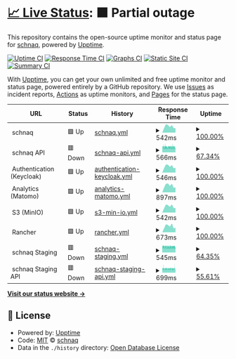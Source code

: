 # [📈 Live Status](https://status.schnaq.com): <!--live status--> **🟧 Partial outage**

This repository contains the open-source uptime monitor and status page for [schnaq](https://schnaq.com), powered by [Upptime](https://github.com/upptime/upptime).

[![Uptime CI](https://github.com/schnaq/status/workflows/Uptime%20CI/badge.svg)](https://github.com/schnaq/status/actions?query=workflow%3A%22Uptime+CI%22)
[![Response Time CI](https://github.com/schnaq/status/workflows/Response%20Time%20CI/badge.svg)](https://github.com/schnaq/status/actions?query=workflow%3A%22Response+Time+CI%22)
[![Graphs CI](https://github.com/schnaq/status/workflows/Graphs%20CI/badge.svg)](https://github.com/schnaq/status/actions?query=workflow%3A%22Graphs+CI%22)
[![Static Site CI](https://github.com/schnaq/status/workflows/Static%20Site%20CI/badge.svg)](https://github.com/schnaq/status/actions?query=workflow%3A%22Static+Site+CI%22)
[![Summary CI](https://github.com/schnaq/status/workflows/Summary%20CI/badge.svg)](https://github.com/schnaq/status/actions?query=workflow%3A%22Summary+CI%22)

With [Upptime](https://upptime.js.org), you can get your own unlimited and free uptime monitor and status page, powered entirely by a GitHub repository. We use [Issues](https://github.com/schnaq/status/issues) as incident reports, [Actions](https://github.com/schnaq/status/actions) as uptime monitors, and [Pages](https://status.schnaq.com) for the status page.

<!--start: status pages-->
<!-- This summary is generated by Upptime (https://github.com/upptime/upptime) -->
<!-- Do not edit this manually, your changes will be overwritten -->
<!-- prettier-ignore -->
| URL | Status | History | Response Time | Uptime |
| --- | ------ | ------- | ------------- | ------ |
| <img alt="" src="https://favicons.githubusercontent.com/null" height="13"> schnaq | 🟩 Up | [schnaq.yml](https://github.com/schnaq/status/commits/HEAD/history/schnaq.yml) | <details><summary><img alt="Response time graph" src="./graphs/schnaq/response-time-week.png" height="20"> 542ms</summary><br><a href="https://status.schnaq.com/history/schnaq"><img alt="Response time 644" src="https://img.shields.io/endpoint?url=https%3A%2F%2Fraw.githubusercontent.com%2Fschnaq%2Fstatus%2FHEAD%2Fapi%2Fschnaq%2Fresponse-time.json"></a><br><a href="https://status.schnaq.com/history/schnaq"><img alt="24-hour response time 390" src="https://img.shields.io/endpoint?url=https%3A%2F%2Fraw.githubusercontent.com%2Fschnaq%2Fstatus%2FHEAD%2Fapi%2Fschnaq%2Fresponse-time-day.json"></a><br><a href="https://status.schnaq.com/history/schnaq"><img alt="7-day response time 542" src="https://img.shields.io/endpoint?url=https%3A%2F%2Fraw.githubusercontent.com%2Fschnaq%2Fstatus%2FHEAD%2Fapi%2Fschnaq%2Fresponse-time-week.json"></a><br><a href="https://status.schnaq.com/history/schnaq"><img alt="30-day response time 644" src="https://img.shields.io/endpoint?url=https%3A%2F%2Fraw.githubusercontent.com%2Fschnaq%2Fstatus%2FHEAD%2Fapi%2Fschnaq%2Fresponse-time-month.json"></a><br><a href="https://status.schnaq.com/history/schnaq"><img alt="1-year response time 644" src="https://img.shields.io/endpoint?url=https%3A%2F%2Fraw.githubusercontent.com%2Fschnaq%2Fstatus%2FHEAD%2Fapi%2Fschnaq%2Fresponse-time-year.json"></a></details> | <details><summary><a href="https://status.schnaq.com/history/schnaq">100.00%</a></summary><a href="https://status.schnaq.com/history/schnaq"><img alt="All-time uptime 100.00%" src="https://img.shields.io/endpoint?url=https%3A%2F%2Fraw.githubusercontent.com%2Fschnaq%2Fstatus%2FHEAD%2Fapi%2Fschnaq%2Fuptime.json"></a><br><a href="https://status.schnaq.com/history/schnaq"><img alt="24-hour uptime 100.00%" src="https://img.shields.io/endpoint?url=https%3A%2F%2Fraw.githubusercontent.com%2Fschnaq%2Fstatus%2FHEAD%2Fapi%2Fschnaq%2Fuptime-day.json"></a><br><a href="https://status.schnaq.com/history/schnaq"><img alt="7-day uptime 100.00%" src="https://img.shields.io/endpoint?url=https%3A%2F%2Fraw.githubusercontent.com%2Fschnaq%2Fstatus%2FHEAD%2Fapi%2Fschnaq%2Fuptime-week.json"></a><br><a href="https://status.schnaq.com/history/schnaq"><img alt="30-day uptime 100.00%" src="https://img.shields.io/endpoint?url=https%3A%2F%2Fraw.githubusercontent.com%2Fschnaq%2Fstatus%2FHEAD%2Fapi%2Fschnaq%2Fuptime-month.json"></a><br><a href="https://status.schnaq.com/history/schnaq"><img alt="1-year uptime 100.00%" src="https://img.shields.io/endpoint?url=https%3A%2F%2Fraw.githubusercontent.com%2Fschnaq%2Fstatus%2FHEAD%2Fapi%2Fschnaq%2Fuptime-year.json"></a></details>
| <img alt="" src="https://favicons.githubusercontent.com/null" height="13"> schnaq API | 🟥 Down | [schnaq-api.yml](https://github.com/schnaq/status/commits/HEAD/history/schnaq-api.yml) | <details><summary><img alt="Response time graph" src="./graphs/schnaq-api/response-time-week.png" height="20"> 566ms</summary><br><a href="https://status.schnaq.com/history/schnaq-api"><img alt="Response time 587" src="https://img.shields.io/endpoint?url=https%3A%2F%2Fraw.githubusercontent.com%2Fschnaq%2Fstatus%2FHEAD%2Fapi%2Fschnaq-api%2Fresponse-time.json"></a><br><a href="https://status.schnaq.com/history/schnaq-api"><img alt="24-hour response time 552" src="https://img.shields.io/endpoint?url=https%3A%2F%2Fraw.githubusercontent.com%2Fschnaq%2Fstatus%2FHEAD%2Fapi%2Fschnaq-api%2Fresponse-time-day.json"></a><br><a href="https://status.schnaq.com/history/schnaq-api"><img alt="7-day response time 566" src="https://img.shields.io/endpoint?url=https%3A%2F%2Fraw.githubusercontent.com%2Fschnaq%2Fstatus%2FHEAD%2Fapi%2Fschnaq-api%2Fresponse-time-week.json"></a><br><a href="https://status.schnaq.com/history/schnaq-api"><img alt="30-day response time 587" src="https://img.shields.io/endpoint?url=https%3A%2F%2Fraw.githubusercontent.com%2Fschnaq%2Fstatus%2FHEAD%2Fapi%2Fschnaq-api%2Fresponse-time-month.json"></a><br><a href="https://status.schnaq.com/history/schnaq-api"><img alt="1-year response time 587" src="https://img.shields.io/endpoint?url=https%3A%2F%2Fraw.githubusercontent.com%2Fschnaq%2Fstatus%2FHEAD%2Fapi%2Fschnaq-api%2Fresponse-time-year.json"></a></details> | <details><summary><a href="https://status.schnaq.com/history/schnaq-api">67.34%</a></summary><a href="https://status.schnaq.com/history/schnaq-api"><img alt="All-time uptime 92.17%" src="https://img.shields.io/endpoint?url=https%3A%2F%2Fraw.githubusercontent.com%2Fschnaq%2Fstatus%2FHEAD%2Fapi%2Fschnaq-api%2Fuptime.json"></a><br><a href="https://status.schnaq.com/history/schnaq-api"><img alt="24-hour uptime 62.21%" src="https://img.shields.io/endpoint?url=https%3A%2F%2Fraw.githubusercontent.com%2Fschnaq%2Fstatus%2FHEAD%2Fapi%2Fschnaq-api%2Fuptime-day.json"></a><br><a href="https://status.schnaq.com/history/schnaq-api"><img alt="7-day uptime 67.34%" src="https://img.shields.io/endpoint?url=https%3A%2F%2Fraw.githubusercontent.com%2Fschnaq%2Fstatus%2FHEAD%2Fapi%2Fschnaq-api%2Fuptime-week.json"></a><br><a href="https://status.schnaq.com/history/schnaq-api"><img alt="30-day uptime 92.17%" src="https://img.shields.io/endpoint?url=https%3A%2F%2Fraw.githubusercontent.com%2Fschnaq%2Fstatus%2FHEAD%2Fapi%2Fschnaq-api%2Fuptime-month.json"></a><br><a href="https://status.schnaq.com/history/schnaq-api"><img alt="1-year uptime 92.17%" src="https://img.shields.io/endpoint?url=https%3A%2F%2Fraw.githubusercontent.com%2Fschnaq%2Fstatus%2FHEAD%2Fapi%2Fschnaq-api%2Fuptime-year.json"></a></details>
| <img alt="" src="https://favicons.githubusercontent.com/null" height="13"> Authentication (Keycloak) | 🟩 Up | [authentication-keycloak.yml](https://github.com/schnaq/status/commits/HEAD/history/authentication-keycloak.yml) | <details><summary><img alt="Response time graph" src="./graphs/authentication-keycloak/response-time-week.png" height="20"> 546ms</summary><br><a href="https://status.schnaq.com/history/authentication-keycloak"><img alt="Response time 595" src="https://img.shields.io/endpoint?url=https%3A%2F%2Fraw.githubusercontent.com%2Fschnaq%2Fstatus%2FHEAD%2Fapi%2Fauthentication-keycloak%2Fresponse-time.json"></a><br><a href="https://status.schnaq.com/history/authentication-keycloak"><img alt="24-hour response time 433" src="https://img.shields.io/endpoint?url=https%3A%2F%2Fraw.githubusercontent.com%2Fschnaq%2Fstatus%2FHEAD%2Fapi%2Fauthentication-keycloak%2Fresponse-time-day.json"></a><br><a href="https://status.schnaq.com/history/authentication-keycloak"><img alt="7-day response time 546" src="https://img.shields.io/endpoint?url=https%3A%2F%2Fraw.githubusercontent.com%2Fschnaq%2Fstatus%2FHEAD%2Fapi%2Fauthentication-keycloak%2Fresponse-time-week.json"></a><br><a href="https://status.schnaq.com/history/authentication-keycloak"><img alt="30-day response time 595" src="https://img.shields.io/endpoint?url=https%3A%2F%2Fraw.githubusercontent.com%2Fschnaq%2Fstatus%2FHEAD%2Fapi%2Fauthentication-keycloak%2Fresponse-time-month.json"></a><br><a href="https://status.schnaq.com/history/authentication-keycloak"><img alt="1-year response time 595" src="https://img.shields.io/endpoint?url=https%3A%2F%2Fraw.githubusercontent.com%2Fschnaq%2Fstatus%2FHEAD%2Fapi%2Fauthentication-keycloak%2Fresponse-time-year.json"></a></details> | <details><summary><a href="https://status.schnaq.com/history/authentication-keycloak">100.00%</a></summary><a href="https://status.schnaq.com/history/authentication-keycloak"><img alt="All-time uptime 100.00%" src="https://img.shields.io/endpoint?url=https%3A%2F%2Fraw.githubusercontent.com%2Fschnaq%2Fstatus%2FHEAD%2Fapi%2Fauthentication-keycloak%2Fuptime.json"></a><br><a href="https://status.schnaq.com/history/authentication-keycloak"><img alt="24-hour uptime 100.00%" src="https://img.shields.io/endpoint?url=https%3A%2F%2Fraw.githubusercontent.com%2Fschnaq%2Fstatus%2FHEAD%2Fapi%2Fauthentication-keycloak%2Fuptime-day.json"></a><br><a href="https://status.schnaq.com/history/authentication-keycloak"><img alt="7-day uptime 100.00%" src="https://img.shields.io/endpoint?url=https%3A%2F%2Fraw.githubusercontent.com%2Fschnaq%2Fstatus%2FHEAD%2Fapi%2Fauthentication-keycloak%2Fuptime-week.json"></a><br><a href="https://status.schnaq.com/history/authentication-keycloak"><img alt="30-day uptime 100.00%" src="https://img.shields.io/endpoint?url=https%3A%2F%2Fraw.githubusercontent.com%2Fschnaq%2Fstatus%2FHEAD%2Fapi%2Fauthentication-keycloak%2Fuptime-month.json"></a><br><a href="https://status.schnaq.com/history/authentication-keycloak"><img alt="1-year uptime 100.00%" src="https://img.shields.io/endpoint?url=https%3A%2F%2Fraw.githubusercontent.com%2Fschnaq%2Fstatus%2FHEAD%2Fapi%2Fauthentication-keycloak%2Fuptime-year.json"></a></details>
| <img alt="" src="https://favicons.githubusercontent.com/null" height="13"> Analytics (Matomo) | 🟩 Up | [analytics-matomo.yml](https://github.com/schnaq/status/commits/HEAD/history/analytics-matomo.yml) | <details><summary><img alt="Response time graph" src="./graphs/analytics-matomo/response-time-week.png" height="20"> 897ms</summary><br><a href="https://status.schnaq.com/history/analytics-matomo"><img alt="Response time 983" src="https://img.shields.io/endpoint?url=https%3A%2F%2Fraw.githubusercontent.com%2Fschnaq%2Fstatus%2FHEAD%2Fapi%2Fanalytics-matomo%2Fresponse-time.json"></a><br><a href="https://status.schnaq.com/history/analytics-matomo"><img alt="24-hour response time 658" src="https://img.shields.io/endpoint?url=https%3A%2F%2Fraw.githubusercontent.com%2Fschnaq%2Fstatus%2FHEAD%2Fapi%2Fanalytics-matomo%2Fresponse-time-day.json"></a><br><a href="https://status.schnaq.com/history/analytics-matomo"><img alt="7-day response time 897" src="https://img.shields.io/endpoint?url=https%3A%2F%2Fraw.githubusercontent.com%2Fschnaq%2Fstatus%2FHEAD%2Fapi%2Fanalytics-matomo%2Fresponse-time-week.json"></a><br><a href="https://status.schnaq.com/history/analytics-matomo"><img alt="30-day response time 983" src="https://img.shields.io/endpoint?url=https%3A%2F%2Fraw.githubusercontent.com%2Fschnaq%2Fstatus%2FHEAD%2Fapi%2Fanalytics-matomo%2Fresponse-time-month.json"></a><br><a href="https://status.schnaq.com/history/analytics-matomo"><img alt="1-year response time 983" src="https://img.shields.io/endpoint?url=https%3A%2F%2Fraw.githubusercontent.com%2Fschnaq%2Fstatus%2FHEAD%2Fapi%2Fanalytics-matomo%2Fresponse-time-year.json"></a></details> | <details><summary><a href="https://status.schnaq.com/history/analytics-matomo">100.00%</a></summary><a href="https://status.schnaq.com/history/analytics-matomo"><img alt="All-time uptime 100.00%" src="https://img.shields.io/endpoint?url=https%3A%2F%2Fraw.githubusercontent.com%2Fschnaq%2Fstatus%2FHEAD%2Fapi%2Fanalytics-matomo%2Fuptime.json"></a><br><a href="https://status.schnaq.com/history/analytics-matomo"><img alt="24-hour uptime 100.00%" src="https://img.shields.io/endpoint?url=https%3A%2F%2Fraw.githubusercontent.com%2Fschnaq%2Fstatus%2FHEAD%2Fapi%2Fanalytics-matomo%2Fuptime-day.json"></a><br><a href="https://status.schnaq.com/history/analytics-matomo"><img alt="7-day uptime 100.00%" src="https://img.shields.io/endpoint?url=https%3A%2F%2Fraw.githubusercontent.com%2Fschnaq%2Fstatus%2FHEAD%2Fapi%2Fanalytics-matomo%2Fuptime-week.json"></a><br><a href="https://status.schnaq.com/history/analytics-matomo"><img alt="30-day uptime 100.00%" src="https://img.shields.io/endpoint?url=https%3A%2F%2Fraw.githubusercontent.com%2Fschnaq%2Fstatus%2FHEAD%2Fapi%2Fanalytics-matomo%2Fuptime-month.json"></a><br><a href="https://status.schnaq.com/history/analytics-matomo"><img alt="1-year uptime 100.00%" src="https://img.shields.io/endpoint?url=https%3A%2F%2Fraw.githubusercontent.com%2Fschnaq%2Fstatus%2FHEAD%2Fapi%2Fanalytics-matomo%2Fuptime-year.json"></a></details>
| <img alt="" src="https://favicons.githubusercontent.com/null" height="13"> S3 (MinIO) | 🟩 Up | [s3-min-io.yml](https://github.com/schnaq/status/commits/HEAD/history/s3-min-io.yml) | <details><summary><img alt="Response time graph" src="./graphs/s3-min-io/response-time-week.png" height="20"> 542ms</summary><br><a href="https://status.schnaq.com/history/s3-min-io"><img alt="Response time 584" src="https://img.shields.io/endpoint?url=https%3A%2F%2Fraw.githubusercontent.com%2Fschnaq%2Fstatus%2FHEAD%2Fapi%2Fs3-min-io%2Fresponse-time.json"></a><br><a href="https://status.schnaq.com/history/s3-min-io"><img alt="24-hour response time 400" src="https://img.shields.io/endpoint?url=https%3A%2F%2Fraw.githubusercontent.com%2Fschnaq%2Fstatus%2FHEAD%2Fapi%2Fs3-min-io%2Fresponse-time-day.json"></a><br><a href="https://status.schnaq.com/history/s3-min-io"><img alt="7-day response time 542" src="https://img.shields.io/endpoint?url=https%3A%2F%2Fraw.githubusercontent.com%2Fschnaq%2Fstatus%2FHEAD%2Fapi%2Fs3-min-io%2Fresponse-time-week.json"></a><br><a href="https://status.schnaq.com/history/s3-min-io"><img alt="30-day response time 584" src="https://img.shields.io/endpoint?url=https%3A%2F%2Fraw.githubusercontent.com%2Fschnaq%2Fstatus%2FHEAD%2Fapi%2Fs3-min-io%2Fresponse-time-month.json"></a><br><a href="https://status.schnaq.com/history/s3-min-io"><img alt="1-year response time 584" src="https://img.shields.io/endpoint?url=https%3A%2F%2Fraw.githubusercontent.com%2Fschnaq%2Fstatus%2FHEAD%2Fapi%2Fs3-min-io%2Fresponse-time-year.json"></a></details> | <details><summary><a href="https://status.schnaq.com/history/s3-min-io">100.00%</a></summary><a href="https://status.schnaq.com/history/s3-min-io"><img alt="All-time uptime 100.00%" src="https://img.shields.io/endpoint?url=https%3A%2F%2Fraw.githubusercontent.com%2Fschnaq%2Fstatus%2FHEAD%2Fapi%2Fs3-min-io%2Fuptime.json"></a><br><a href="https://status.schnaq.com/history/s3-min-io"><img alt="24-hour uptime 100.00%" src="https://img.shields.io/endpoint?url=https%3A%2F%2Fraw.githubusercontent.com%2Fschnaq%2Fstatus%2FHEAD%2Fapi%2Fs3-min-io%2Fuptime-day.json"></a><br><a href="https://status.schnaq.com/history/s3-min-io"><img alt="7-day uptime 100.00%" src="https://img.shields.io/endpoint?url=https%3A%2F%2Fraw.githubusercontent.com%2Fschnaq%2Fstatus%2FHEAD%2Fapi%2Fs3-min-io%2Fuptime-week.json"></a><br><a href="https://status.schnaq.com/history/s3-min-io"><img alt="30-day uptime 100.00%" src="https://img.shields.io/endpoint?url=https%3A%2F%2Fraw.githubusercontent.com%2Fschnaq%2Fstatus%2FHEAD%2Fapi%2Fs3-min-io%2Fuptime-month.json"></a><br><a href="https://status.schnaq.com/history/s3-min-io"><img alt="1-year uptime 100.00%" src="https://img.shields.io/endpoint?url=https%3A%2F%2Fraw.githubusercontent.com%2Fschnaq%2Fstatus%2FHEAD%2Fapi%2Fs3-min-io%2Fuptime-year.json"></a></details>
| <img alt="" src="https://favicons.githubusercontent.com/null" height="13"> Rancher | 🟩 Up | [rancher.yml](https://github.com/schnaq/status/commits/HEAD/history/rancher.yml) | <details><summary><img alt="Response time graph" src="./graphs/rancher/response-time-week.png" height="20"> 673ms</summary><br><a href="https://status.schnaq.com/history/rancher"><img alt="Response time 705" src="https://img.shields.io/endpoint?url=https%3A%2F%2Fraw.githubusercontent.com%2Fschnaq%2Fstatus%2FHEAD%2Fapi%2Francher%2Fresponse-time.json"></a><br><a href="https://status.schnaq.com/history/rancher"><img alt="24-hour response time 511" src="https://img.shields.io/endpoint?url=https%3A%2F%2Fraw.githubusercontent.com%2Fschnaq%2Fstatus%2FHEAD%2Fapi%2Francher%2Fresponse-time-day.json"></a><br><a href="https://status.schnaq.com/history/rancher"><img alt="7-day response time 673" src="https://img.shields.io/endpoint?url=https%3A%2F%2Fraw.githubusercontent.com%2Fschnaq%2Fstatus%2FHEAD%2Fapi%2Francher%2Fresponse-time-week.json"></a><br><a href="https://status.schnaq.com/history/rancher"><img alt="30-day response time 705" src="https://img.shields.io/endpoint?url=https%3A%2F%2Fraw.githubusercontent.com%2Fschnaq%2Fstatus%2FHEAD%2Fapi%2Francher%2Fresponse-time-month.json"></a><br><a href="https://status.schnaq.com/history/rancher"><img alt="1-year response time 705" src="https://img.shields.io/endpoint?url=https%3A%2F%2Fraw.githubusercontent.com%2Fschnaq%2Fstatus%2FHEAD%2Fapi%2Francher%2Fresponse-time-year.json"></a></details> | <details><summary><a href="https://status.schnaq.com/history/rancher">100.00%</a></summary><a href="https://status.schnaq.com/history/rancher"><img alt="All-time uptime 100.00%" src="https://img.shields.io/endpoint?url=https%3A%2F%2Fraw.githubusercontent.com%2Fschnaq%2Fstatus%2FHEAD%2Fapi%2Francher%2Fuptime.json"></a><br><a href="https://status.schnaq.com/history/rancher"><img alt="24-hour uptime 100.00%" src="https://img.shields.io/endpoint?url=https%3A%2F%2Fraw.githubusercontent.com%2Fschnaq%2Fstatus%2FHEAD%2Fapi%2Francher%2Fuptime-day.json"></a><br><a href="https://status.schnaq.com/history/rancher"><img alt="7-day uptime 100.00%" src="https://img.shields.io/endpoint?url=https%3A%2F%2Fraw.githubusercontent.com%2Fschnaq%2Fstatus%2FHEAD%2Fapi%2Francher%2Fuptime-week.json"></a><br><a href="https://status.schnaq.com/history/rancher"><img alt="30-day uptime 100.00%" src="https://img.shields.io/endpoint?url=https%3A%2F%2Fraw.githubusercontent.com%2Fschnaq%2Fstatus%2FHEAD%2Fapi%2Francher%2Fuptime-month.json"></a><br><a href="https://status.schnaq.com/history/rancher"><img alt="1-year uptime 100.00%" src="https://img.shields.io/endpoint?url=https%3A%2F%2Fraw.githubusercontent.com%2Fschnaq%2Fstatus%2FHEAD%2Fapi%2Francher%2Fuptime-year.json"></a></details>
| <img alt="" src="https://favicons.githubusercontent.com/null" height="13"> schnaq Staging | 🟥 Down | [schnaq-staging.yml](https://github.com/schnaq/status/commits/HEAD/history/schnaq-staging.yml) | <details><summary><img alt="Response time graph" src="./graphs/schnaq-staging/response-time-week.png" height="20"> 545ms</summary><br><a href="https://status.schnaq.com/history/schnaq-staging"><img alt="Response time 561" src="https://img.shields.io/endpoint?url=https%3A%2F%2Fraw.githubusercontent.com%2Fschnaq%2Fstatus%2FHEAD%2Fapi%2Fschnaq-staging%2Fresponse-time.json"></a><br><a href="https://status.schnaq.com/history/schnaq-staging"><img alt="24-hour response time 492" src="https://img.shields.io/endpoint?url=https%3A%2F%2Fraw.githubusercontent.com%2Fschnaq%2Fstatus%2FHEAD%2Fapi%2Fschnaq-staging%2Fresponse-time-day.json"></a><br><a href="https://status.schnaq.com/history/schnaq-staging"><img alt="7-day response time 545" src="https://img.shields.io/endpoint?url=https%3A%2F%2Fraw.githubusercontent.com%2Fschnaq%2Fstatus%2FHEAD%2Fapi%2Fschnaq-staging%2Fresponse-time-week.json"></a><br><a href="https://status.schnaq.com/history/schnaq-staging"><img alt="30-day response time 561" src="https://img.shields.io/endpoint?url=https%3A%2F%2Fraw.githubusercontent.com%2Fschnaq%2Fstatus%2FHEAD%2Fapi%2Fschnaq-staging%2Fresponse-time-month.json"></a><br><a href="https://status.schnaq.com/history/schnaq-staging"><img alt="1-year response time 561" src="https://img.shields.io/endpoint?url=https%3A%2F%2Fraw.githubusercontent.com%2Fschnaq%2Fstatus%2FHEAD%2Fapi%2Fschnaq-staging%2Fresponse-time-year.json"></a></details> | <details><summary><a href="https://status.schnaq.com/history/schnaq-staging">64.35%</a></summary><a href="https://status.schnaq.com/history/schnaq-staging"><img alt="All-time uptime 91.45%" src="https://img.shields.io/endpoint?url=https%3A%2F%2Fraw.githubusercontent.com%2Fschnaq%2Fstatus%2FHEAD%2Fapi%2Fschnaq-staging%2Fuptime.json"></a><br><a href="https://status.schnaq.com/history/schnaq-staging"><img alt="24-hour uptime 60.88%" src="https://img.shields.io/endpoint?url=https%3A%2F%2Fraw.githubusercontent.com%2Fschnaq%2Fstatus%2FHEAD%2Fapi%2Fschnaq-staging%2Fuptime-day.json"></a><br><a href="https://status.schnaq.com/history/schnaq-staging"><img alt="7-day uptime 64.35%" src="https://img.shields.io/endpoint?url=https%3A%2F%2Fraw.githubusercontent.com%2Fschnaq%2Fstatus%2FHEAD%2Fapi%2Fschnaq-staging%2Fuptime-week.json"></a><br><a href="https://status.schnaq.com/history/schnaq-staging"><img alt="30-day uptime 91.45%" src="https://img.shields.io/endpoint?url=https%3A%2F%2Fraw.githubusercontent.com%2Fschnaq%2Fstatus%2FHEAD%2Fapi%2Fschnaq-staging%2Fuptime-month.json"></a><br><a href="https://status.schnaq.com/history/schnaq-staging"><img alt="1-year uptime 91.45%" src="https://img.shields.io/endpoint?url=https%3A%2F%2Fraw.githubusercontent.com%2Fschnaq%2Fstatus%2FHEAD%2Fapi%2Fschnaq-staging%2Fuptime-year.json"></a></details>
| <img alt="" src="https://favicons.githubusercontent.com/null" height="13"> schnaq Staging API | 🟥 Down | [schnaq-staging-api.yml](https://github.com/schnaq/status/commits/HEAD/history/schnaq-staging-api.yml) | <details><summary><img alt="Response time graph" src="./graphs/schnaq-staging-api/response-time-week.png" height="20"> 699ms</summary><br><a href="https://status.schnaq.com/history/schnaq-staging-api"><img alt="Response time 712" src="https://img.shields.io/endpoint?url=https%3A%2F%2Fraw.githubusercontent.com%2Fschnaq%2Fstatus%2FHEAD%2Fapi%2Fschnaq-staging-api%2Fresponse-time.json"></a><br><a href="https://status.schnaq.com/history/schnaq-staging-api"><img alt="24-hour response time 673" src="https://img.shields.io/endpoint?url=https%3A%2F%2Fraw.githubusercontent.com%2Fschnaq%2Fstatus%2FHEAD%2Fapi%2Fschnaq-staging-api%2Fresponse-time-day.json"></a><br><a href="https://status.schnaq.com/history/schnaq-staging-api"><img alt="7-day response time 699" src="https://img.shields.io/endpoint?url=https%3A%2F%2Fraw.githubusercontent.com%2Fschnaq%2Fstatus%2FHEAD%2Fapi%2Fschnaq-staging-api%2Fresponse-time-week.json"></a><br><a href="https://status.schnaq.com/history/schnaq-staging-api"><img alt="30-day response time 712" src="https://img.shields.io/endpoint?url=https%3A%2F%2Fraw.githubusercontent.com%2Fschnaq%2Fstatus%2FHEAD%2Fapi%2Fschnaq-staging-api%2Fresponse-time-month.json"></a><br><a href="https://status.schnaq.com/history/schnaq-staging-api"><img alt="1-year response time 712" src="https://img.shields.io/endpoint?url=https%3A%2F%2Fraw.githubusercontent.com%2Fschnaq%2Fstatus%2FHEAD%2Fapi%2Fschnaq-staging-api%2Fresponse-time-year.json"></a></details> | <details><summary><a href="https://status.schnaq.com/history/schnaq-staging-api">55.61%</a></summary><a href="https://status.schnaq.com/history/schnaq-staging-api"><img alt="All-time uptime 89.36%" src="https://img.shields.io/endpoint?url=https%3A%2F%2Fraw.githubusercontent.com%2Fschnaq%2Fstatus%2FHEAD%2Fapi%2Fschnaq-staging-api%2Fuptime.json"></a><br><a href="https://status.schnaq.com/history/schnaq-staging-api"><img alt="24-hour uptime 50.13%" src="https://img.shields.io/endpoint?url=https%3A%2F%2Fraw.githubusercontent.com%2Fschnaq%2Fstatus%2FHEAD%2Fapi%2Fschnaq-staging-api%2Fuptime-day.json"></a><br><a href="https://status.schnaq.com/history/schnaq-staging-api"><img alt="7-day uptime 55.61%" src="https://img.shields.io/endpoint?url=https%3A%2F%2Fraw.githubusercontent.com%2Fschnaq%2Fstatus%2FHEAD%2Fapi%2Fschnaq-staging-api%2Fuptime-week.json"></a><br><a href="https://status.schnaq.com/history/schnaq-staging-api"><img alt="30-day uptime 89.36%" src="https://img.shields.io/endpoint?url=https%3A%2F%2Fraw.githubusercontent.com%2Fschnaq%2Fstatus%2FHEAD%2Fapi%2Fschnaq-staging-api%2Fuptime-month.json"></a><br><a href="https://status.schnaq.com/history/schnaq-staging-api"><img alt="1-year uptime 89.36%" src="https://img.shields.io/endpoint?url=https%3A%2F%2Fraw.githubusercontent.com%2Fschnaq%2Fstatus%2FHEAD%2Fapi%2Fschnaq-staging-api%2Fuptime-year.json"></a></details>

<!--end: status pages-->

[**Visit our status website →**](https://status.schnaq.com)

## 📄 License

- Powered by: [Upptime](https://github.com/upptime/upptime)
- Code: [MIT](./LICENSE) © [schnaq](https://schnaq.com)
- Data in the `./history` directory: [Open Database License](https://opendatacommons.org/licenses/odbl/1-0/)
